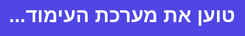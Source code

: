 <!DOCTYPE html>
<html lang="he" dir="rtl">
<head>
<meta charset="UTF-8">
<meta name="viewport" content="width=device-width, initial-scale=1.0">
<title>עימוד AI - מערכת מקצועית ונוצצת</title>
<script src="https://cdn.tailwindcss.com"></script>
<script src="https://cdnjs.cloudflare.com/ajax/libs/react/18.2.0/umd/react.production.min.js"></script>
<script src="https://cdnjs.cloudflare.com/ajax/libs/react-dom/18.2.0/umd/react-dom.production.min.js"></script>
<script src="https://cdnjs.cloudflare.com/ajax/libs/babel-standalone/7.22.5/babel.min.js"></script>
<script src="https://cdn.jsdelivr.net/npm/quill@2.0.2/dist/quill.js"></script>
<script src="https://cdn.jsdelivr.net/npm/jspdf@2.5.1/dist/jspdf.umd.min.js"></script>
<script src="https://cdn.jsdelivr.net/npm/docx@8.5.0/build/index.js"></script>
<link href="https://cdn.jsdelivr.net/npm/quill@2.0.2/dist/quill.snow.css" rel="stylesheet">
<link href="https://cdnjs.cloudflare.com/ajax/libs/font-awesome/6.4.0/css/all.min.css" rel="stylesheet">
<style>
body { font-family: 'Heebo', sans-serif; margin:0; overflow-x:hidden; background:#1e293b; }
.fade-in { animation: fadeIn 0.6s ease-out; }
@keyframes fadeIn { from {opacity:0; transform:translateY(20px);} to {opacity:1; transform:translateY(0);} }
.slide-up { animation: slideUp 0.8s ease-out; }
@keyframes slideUp { from {opacity:0; transform:translateY(50px);} to {opacity:1; transform:translateY(0);} }
.splash { position:fixed; inset:0; background:#4f46e5; display:flex; align-items:center; justify-content:center; color:white; font-size:2rem; font-weight:bold; flex-direction:column; z-index:9999; }
.splash-logo { font-size:3rem; animation:spin 2s linear infinite; margin-bottom:20px;}
@keyframes spin { from {transform:rotate(0deg);} to {transform:rotate(360deg);} }
.ql-container { direction: rtl; font-family: 'Heebo', sans-serif; background:white; border-radius:12px; padding:20px; min-height:500px; box-shadow:0 4px 12px rgba(0,0,0,0.1);}
.dark-mode { background:#111827; color:#f7fafc; }
.dark-mode .ql-container { background:#1f2937; color:#f7fafc; }
button { transition:all 0.3s ease; }
button:hover { transform:translateY(-2px); box-shadow:0 4px 12px rgba(0,0,0,0.2); }
</style>
</head>
<body>
<div id="splash" class="splash">
    <div class="splash-logo"><i class="fas fa-columns"></i></div>
    <div>טוען את מערכת העימוד...</div>
</div>
<div id="root" class="hidden"></div>
<script type="text/babel">
const { useState, useEffect, useRef } = React;

const App = () => {
    const [settings, setSettings] = useState({ columns:1, fontSize:16, lineHeight:1.8, margins:40, fontFamily:'Heebo', layout:'simple' });
    const [activeTab, setActiveTab] = useState('editor');
    const [content, setContent] = useState('');
    const [bookTitle, setBookTitle] = useState('');
    const [authorName, setAuthorName] = useState('');
    const [isDarkMode, setIsDarkMode] = useState(false);
    const [stats, setStats] = useState({ words:0, chars:0, pages:1 });
    const quillRef = useRef(null);
    const editorRef = useRef(null);

    const workflowSteps = [
        { label:'הגדרת דף', icon:'columns', content:'pageSetup' },
        { label:'הגדרת סגנון', icon:'palette', content:'styleSetup' },
        { label:'עריכה', icon:'edit', content:'editor' },
        { label:'תצוגה מקדימה', icon:'eye', content:'preview' },
        { label:'ייצוא', icon:'download', content:'export' }
    ];

    useEffect(()=>{
        // הסרה של מסך הפתיחה לאחר טעינה
        setTimeout(()=>{ document.getElementById('splash').style.display='none'; document.getElementById('root').classList.remove('hidden'); }, 1800);

        quillRef.current = new Quill('#editor', { theme:'snow', modules:{ toolbar:[
            [{ 'header':[1,2,3,4,false] }],
            ['bold','italic','underline','strike'],
            [{ 'align':[] }],
            [{ 'list':'ordered' },{ 'list':'bullet' }],
            [{ 'indent':'-1'},{ 'indent':'+1' }],
            ['link','image'],
            ['clean']
        ]}});
        quillRef.current.on('text-change', ()=>{
            setContent(quillRef.current.root.innerHTML);
            autoSave();
            updateStats();
        });
        const saved = localStorage.getItem('book-layout-content');
        if(saved) { quillRef.current.root.innerHTML = saved; setContent(saved);}
        const savedSettings = localStorage.getItem('book-layout-settings');
        if(savedSettings) setSettings(JSON.parse(savedSettings));
    },[]);

    const autoSave = ()=>{ localStorage.setItem('book-layout-content', quillRef.current.root.innerHTML); localStorage.setItem('book-layout-settings', JSON.stringify(settings)); }
    const updateStats = ()=>{ const text = quillRef.current.getText(); const words = text.trim()===''?0:text.trim().split(/\s+/).length; const chars=text.length; const pages=Math.ceil(words/250); setStats({ words, chars, pages }); }
    const updatePreview = ()=>{
        if(editorRef.current){
            editorRef.current.innerHTML = '';
            if(settings.layout==='simple'){
                editorRef.current.innerHTML = content;
            } else {
                const parser = new DOMParser();
                const doc = parser.parseFromString(content,'text/html');
                const lines = doc.body.innerHTML.split(/\n|<p>/).filter(l=>l.trim()!=='');
                const container = document.createElement('div');
                container.style.display='grid';
                container.style.gridTemplateColumns='1fr 1fr';
                container.style.columnGap='40px';
                lines.forEach(line=>{
                    const left = document.createElement('div');
                    left.innerHTML = line;
                    const right = document.createElement('div');
                    right.innerHTML = line;
                    container.appendChild(left);
                    container.appendChild(right);
                });
                editorRef.current.appendChild(container);
            }
            Object.assign(editorRef.current.style,{
                columnCount: settings.columns,
                fontSize: settings.fontSize+'px',
                lineHeight: settings.lineHeight,
                fontFamily: settings.fontFamily,
                padding: settings.margins+'px',
                textAlign:'justify',
                hyphens:'auto'
            });
        }
    };

    const switchTab=(tab)=>{ setActiveTab(tab); if(tab==='preview') updatePreview(); if(tab==='export') updateStats(); }
    const handleSettingChange=(key,value)=>{ setSettings(prev=>{ const newS={...prev,[key]:value}; localStorage.setItem('book-layout-settings',JSON.stringify(newS)); updatePreview(); return newS;}); }

    const exportPDF=()=>{
        const { jsPDF } = window.jspdf;
        const doc = new jsPDF({ orientation:'p', unit:'mm', format:'a4', putOnlyUsedFonts:true });
        doc.setFont(settings.fontFamily);
        doc.setFontSize(settings.fontSize);
        doc.html(quillRef.current.root, { callback:()=>{ doc.save((bookTitle||'ספר')+'.pdf'); }, margin:[settings.margins/2.834,settings.margins/2.834,settings.margins/2.834,settings.margins/2.834], autoPaging:'text', html2canvas:{scale:0.3} });
    };

    const exportWord=()=>{
        const { Document,Packer,Paragraph,TextRun,AlignmentType } = window.docx;
        const doc = new Document({ sections:[{ properties:{ page:{ margin:{ top:settings.margins*28.35,right:settings.margins*28.35,bottom:settings.margins*28.35,left:settings.margins*28.35 }}}, children:[
            new Paragraph({ children:[new TextRun({ text:bookTitle,size:48,bold:true })], alignment:AlignmentType.CENTER }),
            new Paragraph({ children:[new TextRun({ text:`מאת: ${authorName}`, size:32 })], alignment:AlignmentType.CENTER, spacing:{after:400} }),
            new Paragraph({ children:[new TextRun({ text:quillRef.current.getText(), size:settings.fontSize*2, font:settings.fontFamily })], spacing:{line:settings.lineHeight*240}, alignment:AlignmentType.JUSTIFIED })
        ]}]});
        Packer.toBlob(doc).then(blob=>{ const url=URL.createObjectURL(blob); const a=document.createElement('a'); a.href=url; a.download=(bookTitle||'ספר')+'.docx'; a.click(); URL.revokeObjectURL(url); });
    };

    return(
        <div className={isDarkMode?'dark-mode fade-in':'fade-in'}>
            <div className="max-w-7xl mx-auto p-6">
                <header className="bg-gradient-to-r from-indigo-600 to-indigo-800 shadow-2xl rounded-2xl mb-10 overflow-hidden p-8 text-white text-center">
                    <h1 className="text-4xl font-extrabold flex items-center justify-center gap-4 slide-up"><i className="fas fa-columns text-indigo-200"></i> עימוד AI</h1>
                    <p className="text-xl opacity-90 mt-2">מערכת מקצועית לעיצוב ועימוד ספרים בעברית - מודרנית ויעילה</p>
                </header>
                <nav className="flex bg-gray-100 dark:bg-gray-800 px-6 py-4 mb-6 rounded-xl">
                    {workflowSteps.map((step,index)=>(
                        <button key={step.label} className={`flex-1 p-4 text-center ${activeTab===step.content?'bg-white dark:bg-gray-900 text-indigo-600 font-semibold':'text-gray-600 dark:text-gray-300'} hover:bg-gray-200 dark:hover:bg-gray-700 rounded-lg mx-1`} onClick={()=>switchTab(step.content)}>
                            <i className={`fas fa-${step.icon} mr-2`}></i> {step.label}
                        </button>
                    ))}
                </nav>
                <main className="grid grid-cols-1 lg:grid-cols-[350px_1fr] gap-10 bg-white dark:bg-gray-900 rounded-2xl shadow-2xl p-8 min-h-[700px] transition-all duration-500">
                    <aside className="bg-gray-50 dark:bg-gray-800 p-8 rounded-2xl border border-gray-200 dark:border-gray-700 space-y-8 fade-in">
                        <div>
                            <h3 className="text-xl font-semibold mb-6 text-indigo-600 dark:text-indigo-400"><i className="fas fa-info-circle mr-3"></i> פרטי הספר</h3>
                            <input type="text" placeholder="כותרת הספר" className="w-full mb-4 p-3 rounded-xl border" value={bookTitle} onChange={(e)=>setBookTitle(e.target.value)} />
                            <input type="text" placeholder="שם המחבר" className="w-full mb-4 p-3 rounded-xl border" value={authorName} onChange={(e)=>setAuthorName(e.target.value)} />
                        </div>
                        <div className="grid grid-cols-1 gap-4">
                            <button className="bg-green-500 text-white p-4 rounded-xl" onClick={()=>quillRef.current.root.innerHTML='<p>טקסט לדוגמה</p>'}>הוסף טקסט דוגמה</button>
                            <button className="bg-blue-500 text-white p-4 rounded-xl" onClick={updateStats}>הצג סטטיסטיקות</button>
                            <button className="bg-yellow-500 text-white p-4 rounded-xl" onClick={()=>{if(window.confirm('בטוח לנקות?')) quillRef.current.root.innerHTML=''; updateStats();}}>נקה תוכן</button>
                            <button className="bg-gray-500 text-white p-4 rounded-xl" onClick={autoSave}>שמור שינויים</button>
                            <button className="bg-purple-500 text-white p-4 rounded-xl" onClick={()=>setIsDarkMode(!isDarkMode)}>{isDarkMode?'מצב בהיר':'מצב כהה'}</button>
                        </div>
                    </aside>

                    <section className="p-8 bg-gray-50 dark:bg-gray-800 rounded-2xl fade-in">
                        {activeTab==='editor' && <div><h2 className="text-2xl font-bold text-indigo-600 dark:text-indigo-400 mb-6 slide-up">עריכת תוכן</h2><div id="editor" className="ql-container"></div></div>}
                        {activeTab==='preview' && <div><h2 className="text-2xl font-bold text-indigo-600 dark:text-indigo-400 mb-6 slide-up">תצוגה מקדימה</h2><div ref={editorRef} className="bg-white dark:bg-gray-700 p-10 rounded-2xl shadow-xl min-h-[600px] overflow-auto transition-all duration-300"></div></div>}
                        {activeTab==='export' && <div className="space-y-8"><h2 className="text-2xl font-bold text-indigo-600 dark:text-indigo-400 mb-6 slide-up">ייצוא</h2>
                        <div className="flex gap-6">
                            <button className="bg-indigo-600 text-white px-8 py-4 rounded-2xl hover:bg-indigo-700" onClick={exportPDF}>ייצוא PDF</button>
                            <button className="bg-blue-500 text-white px-8 py-4 rounded-2xl hover:bg-blue-600" onClick={exportWord}>ייצוא Word</button>
                        </div>
                        </div>}
                    </section>
                </main>
            </div>
        </div>
    );
};

ReactDOM.render(<App />, document.getElementById('root'));
</script>
</body>
</html>
